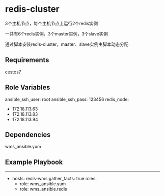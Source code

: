 redis-cluster
=========

3个主机节点，每个主机节点上运行2个redis实例

一共有6个redis实例，3个master实例，3个slave实例

通过脚本安装redis-cluster，master、slave实例由脚本动态分配

Requirements
------------

cestos7

Role Variables
--------------

ansible_ssh_user: root
ansible_ssh_pass: 123456
redis_node:
  - 172.18.113.63
  - 172.18.113.83
  - 172.18.113.94

Dependencies
------------

wms_ansible.yum

Example Playbook
----------------

---
- hosts: redis-wms
  gather_facts: true
  roles: 
    - role: wms_ansible.yum
    - role: wms_ansible.redis

